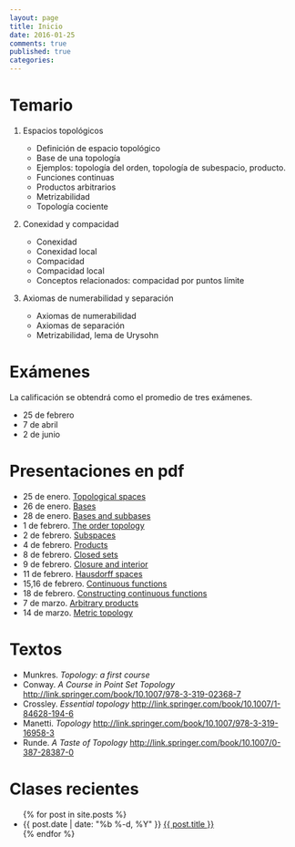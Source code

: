```yaml
---
layout: page
title: Inicio
date: 2016-01-25 
comments: true
published: true
categories: 
---
```


# Temario

1.  Espacios topológicos
    -   Definición de espacio topológico
    -   Base de una topología
    -   Ejemplos: topología del orden, topología de subespacio, producto.
    -   Funciones continuas
    -   Productos arbitrarios
    -   Metrizabilidad
    -   Topología cociente

2.  Conexidad y compacidad
    -   Conexidad
    -   Conexidad local
    -   Compacidad
    -   Compacidad local
    -   Conceptos relacionados: compacidad por puntos límite

3.  Axiomas de numerabilidad y separación
    -   Axiomas de numerabilidad
    -   Axiomas de separación
    -   Metrizabilidad, lema de Urysohn

# Exámenes

La calificación se obtendrá como el promedio de tres exámenes.

-   25 de febrero
-   7 de abril
-   2 de junio

# Presentaciones en pdf

-   25 de enero. [Topological spaces](https://github.com/rvf0068/topologia/raw/gh-pages/pdfs/2016-01-25-topological-spaces.pdf?raw=true)
-   26 de enero. [Bases](https://github.com/rvf0068/topologia/raw/gh-pages/pdfs/2016-01-26-bases.pdf?raw=true)
-   28 de enero. [Bases and subbases](https://github.com/rvf0068/topologia/raw/gh-pages/pdfs/2016-01-28-bases-and-subbases.pdf?raw=true)
-   1 de febrero. [The order topology](https://github.com/rvf0068/topologia/raw/gh-pages/pdfs/2016-02-01-order-topology.pdf?raw=true)
-   2 de febrero. [Subspaces](https://github.com/rvf0068/topologia/raw/gh-pages/pdfs/2016-02-02-subspaces.pdf?raw=true)
-   4 de febrero. [Products](https://github.com/rvf0068/topologia/raw/gh-pages/pdfs/2016-02-04-products.pdf?raw=true)
-   8 de febrero. [Closed sets](https://github.com/rvf0068/topologia/raw/gh-pages/pdfs/2016-02-04-closed-sets.pdf?raw=true)
-   9 de febrero. [Closure and interior](https://github.com/rvf0068/topologia/raw/gh-pages/pdfs/2016-02-09-closure-and-interior.pdf?raw=true)
-   11 de febrero. [Hausdorff spaces](https://github.com/rvf0068/topologia/raw/gh-pages/pdfs/2016-02-11-hausdorff-spaces.pdf?raw=true)
-   15,16 de febrero. [Continuous functions](https://github.com/rvf0068/topologia/raw/gh-pages/pdfs/2016-02-15-continuous-functions.pdf?raw=true)
-   18 de febrero. [Constructing continuous functions](https://github.com/rvf0068/topologia/raw/gh-pages/pdfs/2016-02-18-constructing-continuous-functions.pdf?raw=true)
-   7 de marzo. [Arbitrary products](https://github.com/rvf0068/topologia/raw/gh-pages/pdfs/2016-03-07-arbitrary-products.pdf?raw=true)
-   14 de marzo. [Metric topology](https://github.com/rvf0068/topologia/raw/gh-pages/pdfs/2016-03-14-metric-topology.pdf?raw=true)

# Textos

-   Munkres. *Topology: a first course*
-   Conway. *A Course in Point Set Topology* <http://link.springer.com/book/10.1007/978-3-319-02368-7>
-   Crossley. *Essential topology* <http://link.springer.com/book/10.1007/1-84628-194-6>
-   Manetti. *Topology* <http://link.springer.com/book/10.1007/978-3-319-16958-3>
-   Runde. *A Taste of Topology* <http://link.springer.com/book/10.1007/0-387-28387-0>

# Clases recientes

<ul class="post-list">
  {% for post in site.posts %}
    <li>
      <span class="post-meta">{{ post.date | date: "%b %-d, %Y" }}
      <a class="post-link" href="{{ post.url | prepend: site.baseurl }}">{{ post.title }}</a>
      </span>
    </li>
  {% endfor %}
</ul>
